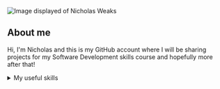 
<picture>
 <source media="(prefers-color-scheme: dark)" srcset="https://media.licdn.com/dms/image/C4D03AQEso3w9Q4pWJA/profile-displayphoto-shrink_400_400/0/1623581144985?e=2147483647&v=beta&t=5ALMm8FOOSKZEr8sT9HdWCwFo1dtEn-irqPzWXnk-aY">
 <source media="(prefers-color-scheme: light)" srcset="https://media.licdn.com/dms/image/C4D03AQEso3w9Q4pWJA/profile-displayphoto-shrink_400_400/0/1623581144985?e=2147483647&v=beta&t=5ALMm8FOOSKZEr8sT9HdWCwFo1dtEn-irqPzWXnk-aY">
 <img alt=" Image displayed of Nicholas Weaks" src="https://media.licdn.com/dms/image/C4D03AQEso3w9Q4pWJA/profile-displayphoto-shrink_400_400/0/1623581144985?e=2147483647&v=beta&t=5ALMm8FOOSKZEr8sT9HdWCwFo1dtEn-irqPzWXnk-aY">
</picture>

## About me

Hi, I'm Nicholas and this is my GitHub account where I will be sharing projects for my Software Development skills course and hopefully more after that!



<details>
<summary>My useful skills</summary>
  
|      | Usefull skills                   |
|-----:|----------------------------------|
|     1| Writing with Python. (New)       | 
|     2| Video and audio editing.         |
|     2| Digital Marketing.               |
|     3| Public Relations Strategy        |
|     4| Public Speaking and Engagement   |
  
<details>
<summary>How I've used my skills</summary>
Whilst at Bournemouth University I have edited the video and audio for many projects. You can view them all here https://vimeo.com/user97668796. 

I am currently undertaking a Skills Bootcamp in Software development where I have already begun to code Python files for tasks which can also be viewed in their own repositories. <!-- Continue to add successful tasks to GitHub -->
I have also used my own digital marketing and public relations skills to help focus the ideas behind the very same projects that I edited as mentioned above.
Lastly thanks to presentation and public engagement requirements throughout my education I can comfortably speak and engage with audiences and groups of people.
